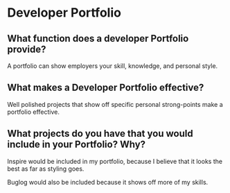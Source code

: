 # Developer Portfolio

## What function does a developer Portfolio provide?

A portfolio can show employers your skill, knowledge, and personal style.

## What makes a Developer Portfolio effective?

Well polished projects that show off specific personal strong-points make a portfolio effective.

## What projects do you have that you would include in your Portfolio? Why?

Inspire would be included in my portfolio, because I believe that it looks the best as far as styling goes.

Buglog would also be included because it shows off more of my skills.